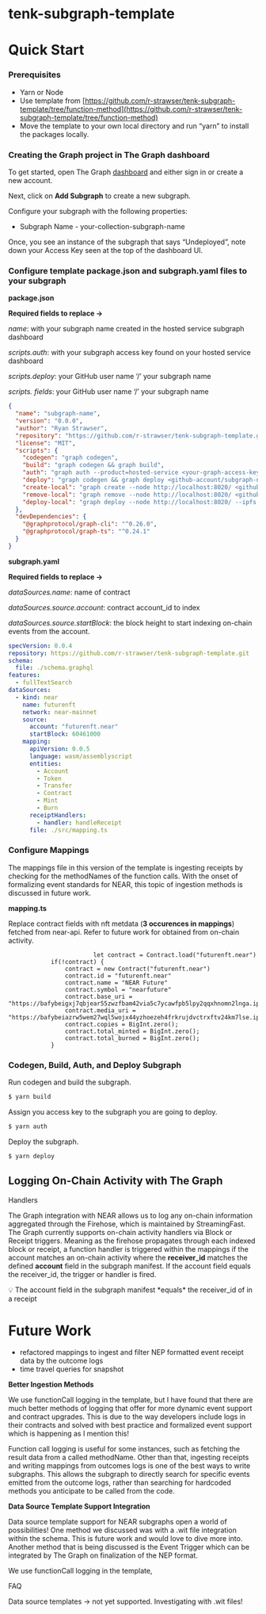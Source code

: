 # tenk-subgraph-template
 

# Quick Start

### Prerequisites

- Yarn or Node
- Use template from [https://github.com/r-strawser/tenk-subgraph-template/tree/function-method](https://github.com/r-strawser/tenk-subgraph-template/tree/function-method)
- Move the template to your own local directory and run “yarn” to install the packages locally.

### **Creating the Graph project in The Graph dashboard**

To get started, open The Graph [dashboard](https://thegraph.com/hosted-service/dashboard) and either sign in or create a new account.

Next, click on **Add Subgraph** to create a new subgraph.

Configure your subgraph with the following properties:

- Subgraph Name - your-collection-subgraph-name

Once, you see an instance of the subgraph that says “Undeployed”, note down your Access Key seen at the top of the dashboard UI.

### Configure template package.json and subgraph.yaml files to your subgraph

**package.json**

**Required fields to replace →**

*name*: with your subgraph name created in the hosted service subgraph dashboard

*scripts.auth*: with your subgraph access key found on your hosted service dashboard

*scripts.deploy*: your GitHub user name ‘/’ your subgraph name

*scripts.<local> fields*: your GitHub user name ‘/’ your subgraph name

```json
{
  "name": "subgraph-name",
  "version": "0.0.0",
  "author": "Ryan Strawser",
  "repository": "https://github.com/r-strawser/tenk-subgraph-template.git",
  "license": "MIT",
  "scripts": {
    "codegen": "graph codegen",
    "build": "graph codegen && graph build",
    "auth": "graph auth --product=hosted-service <your-graph-access-key>",
    "deploy": "graph codegen && graph deploy <github-account/subgraph-name>",
    "create-local": "graph create --node http://localhost:8020/ <github-account/subgraph-name>",
    "remove-local": "graph remove --node http://localhost:8020/ <github-account/subgraph-name>",
    "deploy-local": "graph deploy --node http://localhost:8020/ --ipfs http://localhost:5001 <github-account/subgraph-name>"
  },
  "devDependencies": {
    "@graphprotocol/graph-cli": "^0.26.0",
    "@graphprotocol/graph-ts": "^0.24.1"
  }
}
```

**subgraph.yaml**

**Required fields to replace →**

*dataSources.name*: name of contract

*dataSources.source.account*: contract account_id to index

*dataSources.source.startBlock*: the block height to start indexing on-chain events from the account.

```yaml
specVersion: 0.0.4
repository: https://github.com/r-strawser/tenk-subgraph-template.git
schema:
  file: ./schema.graphql
features:
  - fullTextSearch
dataSources:
  - kind: near
    name: futurenft
    network: near-mainnet
    source:
      account: "futurenft.near"
      startBlock: 60461000
    mapping:
      apiVersion: 0.0.5
      language: wasm/assemblyscript
      entities:
        - Account
        - Token
        - Transfer
        - Contract
        - Mint
        - Burn
      receiptHandlers:
        - handler: handleReceipt
      file: ./src/mapping.ts
```

### Configure Mappings

The mappings file in this version of the template is ingesting receipts by checking for the methodNames of the function calls. With the onset of formalizing event standards for NEAR, this topic of ingestion methods is discussed in future work.

**mapping.ts**

Replace contract fields with nft metdata (**3 occurences in mappings**) fetched from near-api. Refer to future work for obtained from on-chain activity.

```wasm
						let contract = Contract.load("futurenft.near")
            if(!contract) {
                contract = new Contract("futurenft.near")
                contract.id = "futurenft.near"
                contract.name = "NEAR Future"
                contract.symbol = "nearfuture"
                contract.base_uri = "https://bafybeigxj7qbjear55zwzfbam42via5c7ycawfpb5lpy2qqxhnomn2lnga.ipfs.dweb.link/"
                contract.media_uri = "https://bafybeiazrw5wem27wql5wojx44yzhoezeh4frkrujdvctrxftv24km7lse.ipfs.dweb.link/"
                contract.copies = BigInt.zero();
                contract.total_minted = BigInt.zero();
                contract.total_burned = BigInt.zero();
            }
```

### Codegen, Build, Auth, and Deploy Subgraph

Run codegen and build the subgraph.

```bash
$ yarn build
```

Assign you access key to the subgraph you are going to deploy.

```bash
$ yarn auth
```

Deploy the subgraph.

```bash
$ yarn deploy
```

## Logging On-Chain Activity with The Graph

Handlers

The Graph integration with NEAR allows us to log any on-chain information aggregated through the Firehose, which is maintained by StreamingFast. The Graph currently supports on-chain activity handlers via Block or Receipt triggers. Meaning as the firehose propagates through each indexed block or receipt, a function handler is triggered within the mappings if the account matches an on-chain activity where the **receiver_id** matches the defined **account** field in the subgraph manifest. If the account field equals the receiver_id, the trigger or handler is fired.

<aside>
💡 The account field in the subgraph manifest *equals* the receiver_id of in a receipt

</aside>

# Future Work

- refactored mappings to ingest and filter NEP formatted event receipt data by the outcome logs
- time travel queries for snapshot

**Better Ingestion Methods**

We use functionCall logging in the template, but I have found that there are much better methods of logging that offer for more dynamic event support and contract upgrades. This is due to the way developers include logs in their contracts and solved with best practice and formalized event support which is happening as I mention this!

Function call logging is useful for some instances, such as fetching the result data from a called methodName. Other than that, ingesting receipts and writing mappings from outcomes logs is one of the best ways to write subgraphs. This allows the subgraph to directly search for specific events emitted from the outcome logs, rather than searching for hardcoded methods you anticipate to be called from the code.
	
**Data Source Template Support Integration**

Data source template support for NEAR subgraphs open a world of possibilities! One method we discussed was with a .wit file integration within the schema. This is future work and would love to dive more into. Another method that is being discussed is the Event Trigger which can be integrated by The Graph on finalization of the NEP format. 

We use functionCall logging in the template, 

FAQ

Data source templates → not yet supported. Investigating with .wit files!
